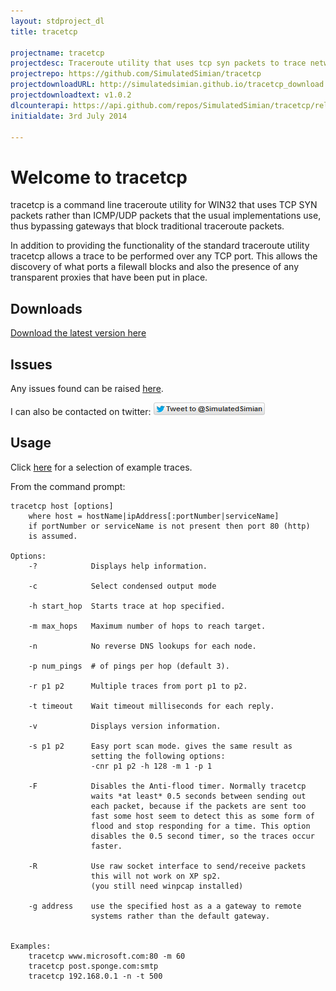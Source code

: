 ```yaml
---
layout: stdproject_dl
title: tracetcp

projectname: tracetcp
projectdesc: Traceroute utility that uses tcp syn packets to trace network routes.
projectrepo: https://github.com/SimulatedSimian/tracetcp
projectdownloadURL: http://simulatedsimian.github.io/tracetcp_download.html
projectdownloadtext: v1.0.2
dlcounterapi: https://api.github.com/repos/SimulatedSimian/tracetcp/releases
initialdate: 3rd July 2014

---
```


# Welcome to tracetcp

tracetcp is a command line traceroute utility for WIN32 that uses TCP SYN packets rather than ICMP/UDP packets that the usual implementations use, thus bypassing gateways that block traditional traceroute packets.

In addition to providing the functionality of the standard traceroute utility tracetcp allows a trace to be performed over any TCP port. This allows the discovery of what ports a filewall blocks and also the presence of any transparent proxies that have been put in place.

## Downloads

[Download the latest version here](http://simulatedsimian.github.io/tracetcp_download.html)

## Issues

Any issues found can be raised [here](https://github.com/SimulatedSimian/tracetcp/issues).

I can also be contacted on twitter:
[![tweet @SimulatedSimian](/images/tweet.png)](https://twitter.com/intent/tweet?screen_name=SimulatedSimian)

## Usage

Click [here](http://simulatedsimian.github.io/tracetcp_examples.html) for a selection of example traces.

From the command prompt:


```
tracetcp host [options]
    where host = hostName|ipAddress[:portNumber|serviceName]
    if portNumber or serviceName is not present then port 80 (http) 
    is assumed.

Options:
    -?            Displays help information.

    -c            Select condensed output mode

    -h start_hop  Starts trace at hop specified.

    -m max_hops   Maximum number of hops to reach target.

    -n            No reverse DNS lookups for each node.

    -p num_pings  # of pings per hop (default 3).

    -r p1 p2      Multiple traces from port p1 to p2.

    -t timeout    Wait timeout milliseconds for each reply.

    -v            Displays version information.

    -s p1 p2      Easy port scan mode. gives the same result as
                  setting the following options:
                  -cnr p1 p2 -h 128 -m 1 -p 1

    -F            Disables the Anti-flood timer. Normally tracetcp
                  waits *at least* 0.5 seconds between sending out 
                  each packet, because if the packets are sent too 
                  fast some host seem to detect this as some form of 
                  flood and stop responding for a time. This option 
                  disables the 0.5 second timer, so the traces occur
                  faster.

    -R            Use raw socket interface to send/receive packets
                  this will not work on XP sp2. 
                  (you still need winpcap installed)

    -g address    use the specified host as a a gateway to remote
                  systems rather than the default gateway.


Examples:
    tracetcp www.microsoft.com:80 -m 60
    tracetcp post.sponge.com:smtp
    tracetcp 192.168.0.1 -n -t 500
```

